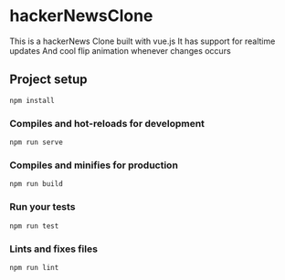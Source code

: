 # hackerNewsClone

This is a hackerNews Clone built with vue.js
It has support for realtime updates 
And cool flip animation whenever changes occurs

## Project setup
```
npm install
```

### Compiles and hot-reloads for development
```
npm run serve
```

### Compiles and minifies for production
```
npm run build
```

### Run your tests
```
npm run test
```

### Lints and fixes files
```
npm run lint
```
